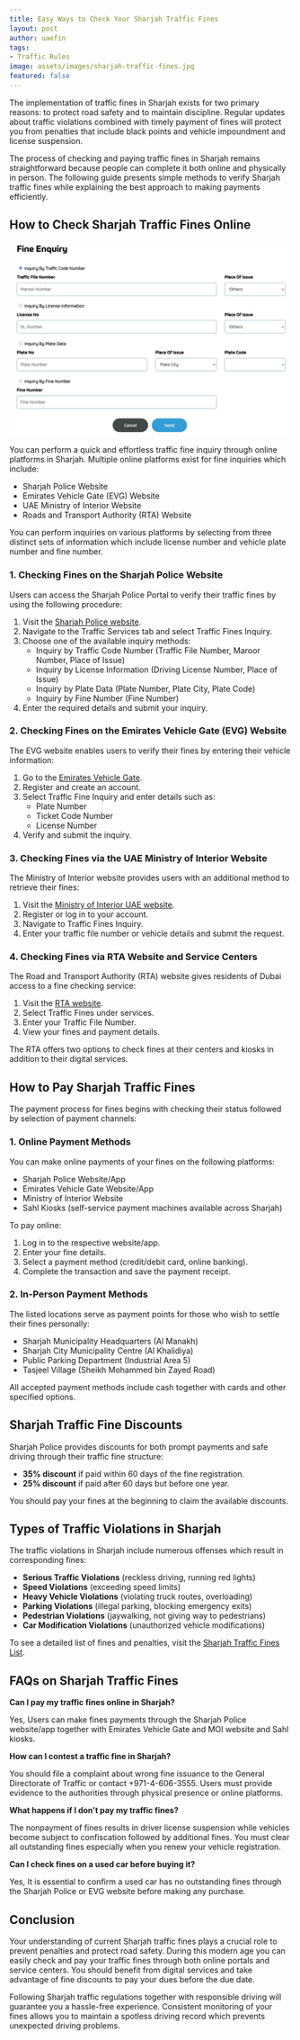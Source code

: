 ```yaml
---
title: Easy Ways to Check Your Sharjah Traffic Fines
layout: post
author: uaefin
tags:
- Traffic Rules
image: assets/images/sharjah-traffic-fines.jpg
featured: false
---
```


The implementation of traffic fines in Sharjah exists for two primary reasons: to protect road safety and to maintain discipline. Regular updates about traffic violations combined with timely payment of fines will protect you from penalties that include black points and vehicle impoundment and license suspension.

The process of checking and paying traffic fines in Sharjah remains straightforward because people can complete it both online and physically in person. The following guide presents simple methods to verify Sharjah traffic fines while explaining the best approach to making payments efficiently.

## How to Check Sharjah Traffic Fines Online

![sharjah-fine-enquiry](/assets/images/sharjah-fine-enquiry.jpg)

You can perform a quick and effortless traffic fine inquiry through online platforms in Sharjah. Multiple online platforms exist for fine inquiries which include:

- Sharjah Police Website
- Emirates Vehicle Gate (EVG) Website
- UAE Ministry of Interior Website
- Roads and Transport Authority (RTA) Website

You can perform inquiries on various platforms by selecting from three distinct sets of information which include license number and vehicle plate number and fine number.

### 1. Checking Fines on the Sharjah Police Website
Users can access the Sharjah Police Portal to verify their traffic fines by using the following procedure:

1. Visit the [Sharjah Police website](https://www.shjpolice.gov.ae/).
2. Navigate to the Traffic Services tab and select Traffic Fines Inquiry.
3. Choose one of the available inquiry methods:
   - Inquiry by Traffic Code Number (Traffic File Number, Maroor Number, Place of Issue)
   - Inquiry by License Information (Driving License Number, Place of Issue)
   - Inquiry by Plate Data (Plate Number, Plate City, Plate Code)
   - Inquiry by Fine Number (Fine Number)
4. Enter the required details and submit your inquiry.

### 2. Checking Fines on the Emirates Vehicle Gate (EVG) Website
The EVG website enables users to verify their fines by entering their vehicle information:

1. Go to the [Emirates Vehicle Gate](https://www.evgt.ae/).
2. Register and create an account.
3. Select Traffic Fine Inquiry and enter details such as:
   - Plate Number
   - Ticket Code Number
   - License Number
4. Verify and submit the inquiry.

### 3. Checking Fines via the UAE Ministry of Interior Website
The Ministry of Interior website provides users with an additional method to retrieve their fines:

1. Visit the [Ministry of Interior UAE website](https://www.moi.gov.ae/).
2. Register or log in to your account.
3. Navigate to Traffic Fines Inquiry.
4. Enter your traffic file number or vehicle details and submit the request.

### 4. Checking Fines via RTA Website and Service Centers
The Road and Transport Authority (RTA) website gives residents of Dubai access to a fine checking service:

1. Visit the [RTA website](https://www.rta.ae/).
2. Select Traffic Fines under services.
3. Enter your Traffic File Number.
4. View your fines and payment details.

The RTA offers two options to check fines at their centers and kiosks in addition to their digital services.

## How to Pay Sharjah Traffic Fines
The payment process for fines begins with checking their status followed by selection of payment channels:

### 1. Online Payment Methods
You can make online payments of your fines on the following platforms:

- Sharjah Police Website/App
- Emirates Vehicle Gate Website/App
- Ministry of Interior Website
- Sahl Kiosks (self-service payment machines available across Sharjah)

To pay online:

1. Log in to the respective website/app.
2. Enter your fine details.
3. Select a payment method (credit/debit card, online banking).
4. Complete the transaction and save the payment receipt.

### 2. In-Person Payment Methods
The listed locations serve as payment points for those who wish to settle their fines personally:

- Sharjah Municipality Headquarters (Al Manakh)
- Sharjah City Municipality Centre (Al Khalidiya)
- Public Parking Department (Industrial Area 5)
- Tasjeel Village (Sheikh Mohammed bin Zayed Road)

All accepted payment methods include cash together with cards and other specified options.

## Sharjah Traffic Fine Discounts
Sharjah Police provides discounts for both prompt payments and safe driving through their traffic fine structure:

- **35% discount** if paid within 60 days of the fine registration.
- **25% discount** if paid after 60 days but before one year.

You should pay your fines at the beginning to claim the available discounts.

## Types of Traffic Violations in Sharjah
The traffic violations in Sharjah include numerous offenses which result in corresponding fines:

- **Serious Traffic Violations** (reckless driving, running red lights)
- **Speed Violations** (exceeding speed limits)
- **Heavy Vehicle Violations** (violating truck routes, overloading)
- **Parking Violations** (illegal parking, blocking emergency exits)
- **Pedestrian Violations** (jaywalking, not giving way to pedestrians)
- **Car Modification Violations** (unauthorized vehicle modifications)

To see a detailed list of fines and penalties, visit the [Sharjah Traffic Fines List](https://www.shjpolice.gov.ae/).

## FAQs on Sharjah Traffic Fines

**Can I pay my traffic fines online in Sharjah?**

Yes, Users can make fines payments through the Sharjah Police website/app together with Emirates Vehicle Gate and MOI website and Sahl kiosks.

**How can I contest a traffic fine in Sharjah?**

You should file a complaint about wrong fine issuance to the General Directorate of Traffic or contact +971-4-606-3555. Users must provide evidence to the authorities through physical presence or online platforms.

**What happens if I don’t pay my traffic fines?**

The nonpayment of fines results in driver license suspension while vehicles become subject to confiscation followed by additional fines. You must clear all outstanding fines especially when you renew your vehicle registration.

**Can I check fines on a used car before buying it?**

Yes, It is essential to confirm a used car has no outstanding fines through the Sharjah Police or EVG website before making any purchase.

## Conclusion
Your understanding of current Sharjah traffic fines plays a crucial role to prevent penalties and protect road safety. During this modern age you can easily check and pay your traffic fines through both online portals and service centers. You should benefit from digital services and take advantage of fine discounts to pay your dues before the due date.

Following Sharjah traffic regulations together with responsible driving will guarantee you a hassle-free experience. Consistent monitoring of your fines allows you to maintain a spotless driving record which prevents unexpected driving problems.
